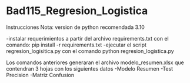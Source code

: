 # Bad115_Regresion_Logistica

Instrucciones
Nota: version  de python recomendada 3.10

-instalar requerimientos a partir del archivo requirements.txt con el comando:
  pip install -r requirements.txt
-ejecutar el script regresion_logisitica.py con el comando 
  python regresion_logistica.py
  
 Los comandos anteriores generaran el archivo modelo_resumen.xlsx que contendran 3 hojas con los siguientes datos
  -Modelo Resumen
  -Test Precision
  -Matriz Confusion
  
 
